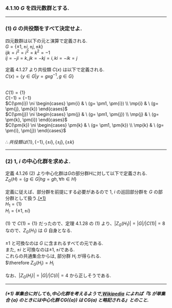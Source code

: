 ### 4.1.10 $G$ を四元数群とする.<br>
- - -
### (1) $G$ の共役類をすべて決定せよ.<br>
四元数群は以下の元と演算で定義される.<br>
$G = \{\pm1, \pm{i}, \pm{j}, \pm{k}\}$<br>
$ijk = i^2 = i^2 = k^2 = -1$<br>
$ij = -ji = k, jk = -kj = i,  ki = -ik = j$<br><br>
定義 4.1.27 より共役類 $C(x)$ は以下で定義される.<br>
$C(x) = \{y\in{G} | y = gxg^{-1}, g \in{G}\}$<br>
<br><br>
$C(1) = \{1\}$<br>
$C(-1) = \{-1\}$<br>
$C(\pm{i}) \ni \begin{cases} \pm{i} & \ (g= \pm1, \pm{i}) \\ \mp{i} & \ (g= \pm{j}, \pm{k}) \end{cases}$<br>
$C(\pm{j}) \ni \begin{cases} \pm{j} & \ (g= \pm1, \pm{j}) \\ \mp{j} & \ (g= \pm{k}, \pm{i}) \end{cases}$<br>
$C(\pm{k}) \ni \begin{cases} \pm{k} & \ (g= \pm1, \pm{k}) \\ \mp{k} & \ (g= \pm{i}, \pm{j}) \end{cases}$<br><br>
$\therefore 共役類は \{1\}, \{-1\},\{\pm{i}\}, \{\pm{j}\}, \{\pm{k}\}$ <br>
- - -
### (2) $1$, $i$ の中心化群を求めよ.<br>
定義 4.1.26 (2) より中心化群は$G$の部分群$H$に対して以下で定義される.<br>
$Z_G(H) = \{g\in{G} | hg = gh, \forall{h} \in{H}\}$<br><br>
定義に従えば、部分群を前提にする必要があるので $1$, $i$ の巡回部分群を $G$ の部分群として扱う.[(*1)](#chushaku1)<br>
$H_1 = \{1\}$<br>
$H_i = \{\pm{1}, \pm{i}\}$<br><br>
(1) で $C(1) = \{1\}$ だったので、定理 4.1.28 の (1) より、$|Z_G(H_1)| = |G|/|C(1)| = 8$ なので、$Z_G(H_1)$ は $G$ 自身となる. <br><br>
$\pm1$ と可換なのは $G$ に含まれるすべての元である.<br>
また, $\pm{i}$ と可換なのは$\pm1, \pm{i}$である.<br>
これらの共通集合からは, 部分群 $H_i$ が得られる.<br>
$\therefore $Z_G(H_i) = H_i$<br><br>
なお、$|Z_G(H_i)| = |G|/|C(i)| = 4$ から正しそうである.<br>
- - -
<a id="chushaku1"></a>
##### (*1) 単集合に対しても,中心化群を考えるようで,[Wikipedia](https://ja.wikipedia.org/wiki/%E4%B8%AD%E5%BF%83%E5%8C%96%E7%BE%A4%E3%81%A8%E6%AD%A3%E8%A6%8F%E5%8C%96%E7%BE%A4#:~:text=S%20%E3%81%8C%E5%8D%98%E9%9B%86%E5%90%88%20%7Ba%7D%20%E3%81%AE%E3%81%A8%E3%81%8D%E3%81%AB%E3%81%AF%E4%B8%AD%E5%BF%83%E5%8C%96%E7%BE%A4%20CG(%7Ba%7D)%20%E3%81%AF%20CG(a)%20%E3%81%A8%E7%95%A5%E8%A8%98%E3%81%95%E3%82%8C%E3%82%8B) によれば『S が単集合 {a} のときには中心化群 CG({a}) は CG(a) と略記される』とのこと.



